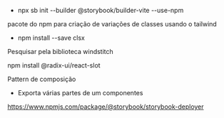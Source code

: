 * npx sb init --builder @storybook/builder-vite --use-npm

pacote do npm para criação de variações de classes usando o tailwind

* npm install --save clsx

Pesquisar pela biblioteca windstitch

npm install @radix-ui/react-slot


Pattern de composição

* Exporta várias partes de um componentes


https://www.npmjs.com/package/@storybook/storybook-deployer